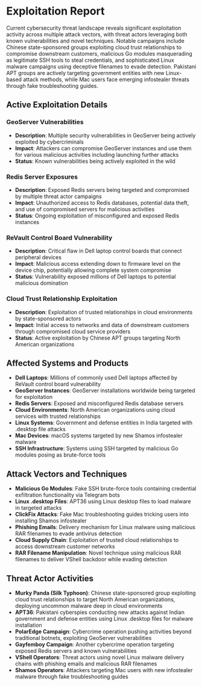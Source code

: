 # Exploitation Report

Current cybersecurity threat landscape reveals significant exploitation activity across multiple attack vectors, with threat actors leveraging both known vulnerabilities and novel techniques. Notable campaigns include Chinese state-sponsored groups exploiting cloud trust relationships to compromise downstream customers, malicious Go modules masquerading as legitimate SSH tools to steal credentials, and sophisticated Linux malware campaigns using deceptive filenames to evade detection. Pakistani APT groups are actively targeting government entities with new Linux-based attack methods, while Mac users face emerging infostealer threats through fake troubleshooting guides.

## Active Exploitation Details

### GeoServer Vulnerabilities
- **Description**: Multiple security vulnerabilities in GeoServer being actively exploited by cybercriminals
- **Impact**: Attackers can compromise GeoServer instances and use them for various malicious activities including launching further attacks
- **Status**: Known vulnerabilities being actively exploited in the wild

### Redis Server Exposures
- **Description**: Exposed Redis servers being targeted and compromised by multiple threat actor campaigns
- **Impact**: Unauthorized access to Redis databases, potential data theft, and use of compromised servers for malicious activities
- **Status**: Ongoing exploitation of misconfigured and exposed Redis instances

### ReVault Control Board Vulnerability
- **Description**: Critical flaw in Dell laptop control boards that connect peripheral devices
- **Impact**: Malicious access extending down to firmware level on the device chip, potentially allowing complete system compromise
- **Status**: Vulnerability exposed millions of Dell laptops to potential malicious domination

### Cloud Trust Relationship Exploitation
- **Description**: Exploitation of trusted relationships in cloud environments by state-sponsored actors
- **Impact**: Initial access to networks and data of downstream customers through compromised cloud service providers
- **Status**: Active exploitation by Chinese APT groups targeting North American organizations

## Affected Systems and Products

- **Dell Laptops**: Millions of commonly used Dell laptops affected by ReVault control board vulnerability
- **GeoServer Instances**: GeoServer installations worldwide being targeted for exploitation
- **Redis Servers**: Exposed and misconfigured Redis database servers
- **Cloud Environments**: North American organizations using cloud services with trusted relationships
- **Linux Systems**: Government and defense entities in India targeted with .desktop file attacks
- **Mac Devices**: macOS systems targeted by new Shamos infostealer malware
- **SSH Infrastructure**: Systems using SSH targeted by malicious Go modules posing as brute-force tools

## Attack Vectors and Techniques

- **Malicious Go Modules**: Fake SSH brute-force tools containing credential exfiltration functionality via Telegram bots
- **Linux .desktop Files**: APT36 using Linux desktop files to load malware in targeted attacks
- **ClickFix Attacks**: Fake Mac troubleshooting guides tricking users into installing Shamos infostealer
- **Phishing Emails**: Delivery mechanism for Linux malware using malicious RAR filenames to evade antivirus detection
- **Cloud Supply Chain**: Exploitation of trusted cloud relationships to access downstream customer networks
- **RAR Filename Manipulation**: Novel technique using malicious RAR filenames to deliver VShell backdoor while evading detection

## Threat Actor Activities

- **Murky Panda (Silk Typhoon)**: Chinese state-sponsored group exploiting cloud trust relationships to target North American organizations, deploying uncommon malware deep in cloud environments
- **APT36**: Pakistani cyberspies conducting new attacks against Indian government and defense entities using Linux .desktop files for malware installation
- **PolarEdge Campaign**: Cybercrime operation pushing activities beyond traditional botnets, exploiting GeoServer vulnerabilities
- **Gayfemboy Campaign**: Another cybercrime operation targeting exposed Redis servers and known vulnerabilities
- **VShell Operators**: Threat actors using novel Linux malware delivery chains with phishing emails and malicious RAR filenames
- **Shamos Operators**: Attackers targeting Mac users with new infostealer malware through fake troubleshooting guides